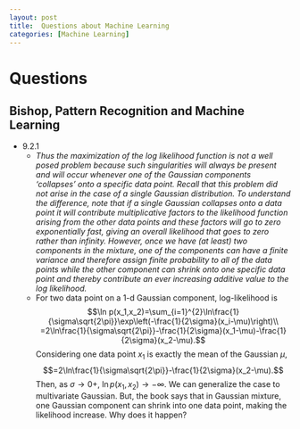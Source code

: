 ```yaml
---
layout: post
title:  Questions about Machine Learning
categories: [Machine Learning]
---
```


# Questions
## Bishop, Pattern Recognition and Machine Learning

- 9.2.1
  - *Thus the maximization of the log likelihood function is not a well posed problem because such singularities will always be present and will occur whenever one of the Gaussian components ‘collapses’ onto a specific data point. Recall that this problem did not arise in the case of a single Gaussian distribution. To understand the difference, note that if a single Gaussian collapses onto a data point it will contribute multiplicative factors to the likelihood function arising from the other data points and these factors will go to zero exponentially fast, giving an overall likelihood that goes to zero rather than infinity. However, once we have (at least) two components in the mixture, one of the components can have a finite variance and therefore assign finite probability to all of the data points while the other component can shrink onto one specific data point and thereby contribute an ever increasing additive value to the log likelihood.*
  - For two data point on a 1-d Gaussian component, log-likelihood is
    $$\ln p(x_1,x_2)=\sum_{i=1}^{2}\ln\frac{1}{\sigma\sqrt{2\pi}}\exp\left(-\frac{1}{2\sigma}(x_i-\mu)\right)\\
    =2\ln\frac{1}{\sigma\sqrt{2\pi}}-\frac{1}{2\sigma}(x_1-\mu)-\frac{1}{2\sigma}(x_2-\mu).$$
    Considering one data point $x_1$ is exactly the mean of the Gaussian $\mu$,
    $$=2\ln\frac{1}{\sigma\sqrt{2\pi}}-\frac{1}{2\sigma}(x_2-\mu).$$
    Then, as $\sigma\to0+$, $\ln p(x_1,x_2)\to -\infty.$ We can generalize the case to multivariate Gaussian.
    But, the book says that in Gaussian mixture, one Gaussian component can shrink into one data point, making the likelihood increase. Why does it happen?